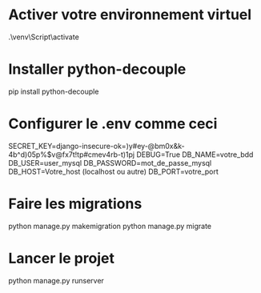 # Activer votre environnement virtuel

.\venv\Script\activate

# Installer python-decouple

pip install python-decouple

# Configurer le .env comme ceci

SECRET_KEY=django-insecure-ok=)y#ey-@bm0x&k-4b^d)05p%$v@fx7t!tp#cmev4rb-t)1pj
DEBUG=True
DB_NAME=votre_bdd
DB_USER=user_mysql
DB_PASSWORD=mot_de_passe_mysql
DB_HOST=Votre_host (localhost ou autre)
DB_PORT=votre_port

# Faire les migrations

python manage.py makemigration
python manage.py migrate

# Lancer le projet

python manage.py runserver